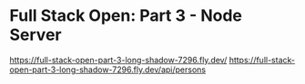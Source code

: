 # Full Stack Open: Part 3 - Node Server

https://full-stack-open-part-3-long-shadow-7296.fly.dev/
https://full-stack-open-part-3-long-shadow-7296.fly.dev/api/persons